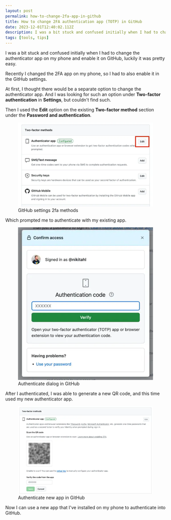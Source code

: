 ```yaml
---
layout: post
permalink: how-to-change-2fa-app-in-github
title: How to change 2FA authentication app (TOTP) in GitHub
date: 2023-12-01T12:40:02.112Z
description: I was a bit stuck and confused initially when I had to change the authenticator app on my phone and enable it on GitHub, luckily it was pretty easy.
tags: [tools, tips]
---
```


I was a bit stuck and confused initially when I had to change the authenticator app on my phone and enable it on GitHub, luckily it was pretty easy.

Recently I changed the 2FA app on my phone, so I had to also enable it in the GitHub settings.

At first, I thought there would be a separate option to change the authenticator app. And I was looking for such an option under **Two-factor authentication** in **Settings**, but couldn't find such.

Then I used the **Edit** option on the existing **Two-factor method** section under the **Password and authentication**.

<figure class="figure-centered">
  <img class="shadow" loading="lazy" src="/images/misc/github-2fa-methods.webp" alt="GitHub settings 2fa methods">
  <figcaption>GitHub settings 2fa methods</figcaption>
</figure>

Which prompted me to authenticate with my existing app.

<figure class="figure-centered">
  <img class="shadow" loading="lazy" src="/images/misc/github-authenticate-dialog.webp" alt="GitHub authenticate dialog">
  <figcaption>Authenticate dialog in GitHub </figcaption>
</figure>

After I authenticated, I was able to generate a new QR code, and this time used my new authenticator app.

<figure class="figure-centered">
  <img class="shadow" loading="lazy" src="/images/misc/github-authenticate-app.webp" alt="GitHub authenticate new app">
  <figcaption>Authenticate new app in GitHub</figcaption>
</figure>

Now I can use a new app that I've installed on my phone to authenticate into GitHub.
